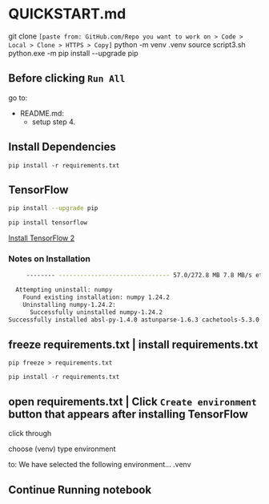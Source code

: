 # QUICKSTART.md

git clone ```[paste from: GitHub.com/Repo you want to work on > Code > Local > Clone > HTTPS > Copy]```
python -m venv .venv
source script3.sh
python.exe -m pip install --upgrade pip

## Before clicking `Run All`

go to:

- README.md:
  - setup step 4.

## Install Dependencies

`pip install -r requirements.txt`

## TensorFlow

```bash
pip install --upgrade pip

pip install tensorflow
```

[Install TensorFlow 2](https://www.tensorflow.org/install)

### Notes on Installation

```bash
     -------- ------------------------------- 57.0/272.8 MB 7.8 MB/s eta 0:00:28
```

```bash
  Attempting uninstall: numpy
    Found existing installation: numpy 1.24.2
    Uninstalling numpy-1.24.2:
      Successfully uninstalled numpy-1.24.2
Successfully installed absl-py-1.4.0 astunparse-1.6.3 cachetools-5.3.0 certifi-2022.12.7 charset-normalizer-3.1.0 flatbuffers-23.3.3 gast-0.4.0 google-auth-2.17.3 google-auth-oauthlib-1.0.0 google-pasta-0.2.0 grpcio-1.54.0 h5py-3.8.0 jax-0.4.8 keras-2.12.0 libclang-16.0.0 markdown-3.4.3 ml-dtypes-0.1.0 numpy-1.23.5
```

## freeze requirements.txt | install requirements.txt

`pip freeze > requirements.txt`

`pip install -r requirements.txt`

## open requirements.txt | Click `Create environment` button that appears after installing TensorFlow

click through

choose (venv) type environment

to:
We have selected the following environment... .venv

## Continue Running notebook

